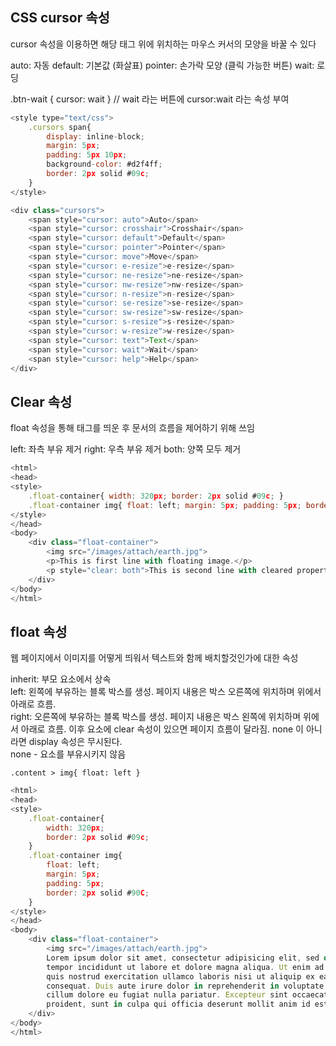 ## CSS cursor 속성

cursor 속성을 이용하면 해당 태그 위에 위치하는 마우스 커서의 모양을 바꿀 수 있다

auto: 자동
default: 기본값 (화살표)
pointer: 손가락 모양 (클릭 가능한 버튼)
wait: 로딩

.btn-wait { cursor: wait } // wait 라는 버튼에 cursor:wait 라는 속성 부여
```js
<style type="text/css">
	.cursors span{
		display: inline-block;
		margin: 5px;
		padding: 5px 10px;
		background-color: #d2f4ff;
		border: 2px solid #09c;
	}
</style>
```
```js
<div class="cursors">
	<span style="cursor: auto">Auto</span>
	<span style="cursor: crosshair">Crosshair</span>
	<span style="cursor: default">Default</span>
	<span style="cursor: pointer">Pointer</span>
	<span style="cursor: move">Move</span>
	<span style="cursor: e-resize">e-resize</span>
	<span style="cursor: ne-resize">ne-resize</span>
	<span style="cursor: nw-resize">nw-resize</span>
	<span style="cursor: n-resize">n-resize</span>
	<span style="cursor: se-resize">se-resize</span>
	<span style="cursor: sw-resize">sw-resize</span>
	<span style="cursor: s-resize">s-resize</span>
	<span style="cursor: w-resize">w-resize</span>
	<span style="cursor: text">Text</span>
	<span style="cursor: wait">Wait</span>
	<span style="cursor: help">Help</span>
</div>
```

## Clear 속성
float 속성을 통해 태그를 띄운 후 문서의 흐름을 제어하기 위해 쓰임

left: 좌측 부유 제거
right: 우측 부유 제거
both: 양쪽 모두 제거

```js
<html>
<head>
<style>
	.float-container{ width: 320px; border: 2px solid #09c; }
	.float-container img{ float: left; margin: 5px; padding: 5px; border: 2px solid #90C; }
</style>
</head>
<body>
	<div class="float-container">
		<img src="/images/attach/earth.jpg">
		<p>This is first line with floating image.</p>
		<p style="clear: both">This is second line with cleared property.</p>
	</div>
</body>
</html>
```

## float 속성

웹 페이지에서 이미지를 어떻게 띄워서 텍스트와 함께 배치할것인가에 대한 속성

inherit: 부모 요소에서 상속<br>
left: 왼쪽에 부유하는 블록 박스를 생성. 페이지 내용은 박스 오른쪽에 위치하며 위에서 아래로 흐름.<br>
right: 오른쪽에 부유하는 블록 박스를 생성. 페이지 내용은 박스 왼쪽에 위치하며 위에서 아래로 흐름. 이후 요소에 clear 속성이 있으면 페이지 흐름이 달라짐. none 이 아니라면 display 속성은 무시된다.<br>
none - 요소를 부유시키지 않음<br>
```
.content > img{ float: left }
```
```js
<html>
<head>
<style>
	.float-container{
		width: 320px;
		border: 2px solid #09c;
	}
	.float-container img{
		float: left;
		margin: 5px;
		padding: 5px;
		border: 2px solid #90C;
	}
</style>
</head>
<body>
	<div class="float-container">
		<img src="/images/attach/earth.jpg">
		Lorem ipsum dolor sit amet, consectetur adipisicing elit, sed do eiusmod
		tempor incididunt ut labore et dolore magna aliqua. Ut enim ad minim veniam,
		quis nostrud exercitation ullamco laboris nisi ut aliquip ex ea commodo
		consequat. Duis aute irure dolor in reprehenderit in voluptate velit esse
		cillum dolore eu fugiat nulla pariatur. Excepteur sint occaecat cupidatat non
		proident, sunt in culpa qui officia deserunt mollit anim id est laborum.
	</div>
</body>
</html>
```

